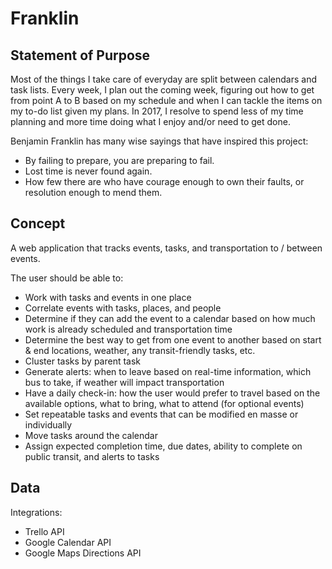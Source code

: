 # Franklin

## Statement of Purpose

Most of the things I take care of everyday are split between calendars and task lists.  Every week, I plan out the coming week, figuring out how to get from point A to B based on my schedule and when I can tackle the items on my to-do list given my plans.  In 2017, I resolve to spend less of my time planning and more time doing what I enjoy and/or need to get done.

Benjamin Franklin has many wise sayings that have inspired this project:
* By failing to prepare, you are preparing to fail. 
* Lost time is never found again. 
* How few there are who have courage enough to own their faults, or resolution enough to mend them.

## Concept

A web application that tracks events, tasks, and transportation to / between events.

The user should be able to:
* Work with tasks and events in one place
* Correlate events with tasks, places, and people
* Determine if they can add the event to a calendar based on how much work is already scheduled and transportation time
* Determine the best way to get from one event to another based on start & end locations, weather, any transit-friendly tasks, etc.
* Cluster tasks by parent task
* Generate alerts: when to leave based on real-time information, which bus to take, if weather will impact transportation
* Have a daily check-in: how the user would prefer to travel based on the available options, what to bring, what to attend (for optional events)
* Set repeatable tasks and events that can be modified en masse or individually
* Move tasks around the calendar
* Assign expected completion time, due dates, ability to complete on public transit, and alerts to tasks

## Data

Integrations:
* Trello API
* Google Calendar API
* Google Maps Directions API